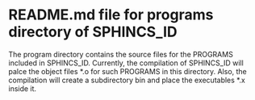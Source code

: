# README.md file for programs directory of SPHINCS_ID

The program directory contains the source files for the PROGRAMS included in SPHINCS_ID. Currently, the compilation of SPHINCS_ID will palce the object files \*.o for such PROGRAMS in this directory. Also, the compilation will create a subdirectory bin and place the executables \*.x inside it.
